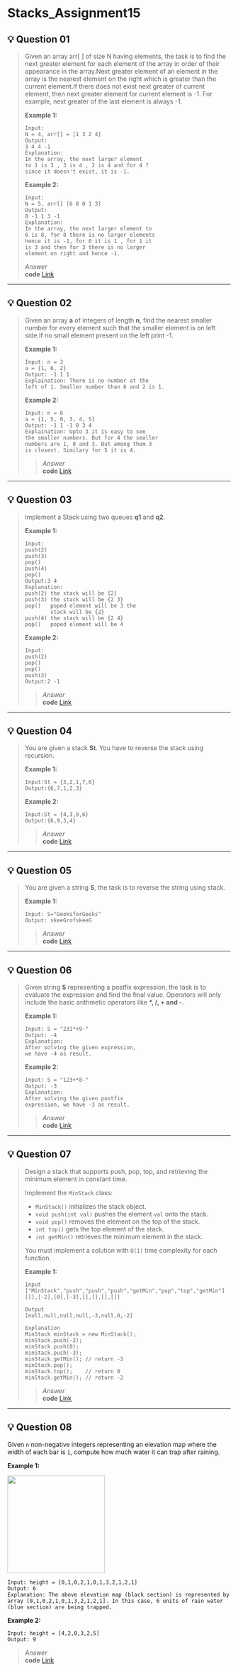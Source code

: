 # Stacks_Assignment15
## 💡 Question 01

> Given an array arr[ ] of size N having elements, the task is to find the next greater element for each element of the array in order of their appearance in the array.Next greater element of an element in the array is the nearest element on the right which is greater than the current element.If there does not exist next greater of current element, then next greater element for current element is -1. For example, next greater of the last element is always -1.
>
> **Example 1:**
>
> ```
> Input:
> N = 4, arr[] = [1 3 2 4]
> Output:
> 3 4 4 -1
> Explanation:
> In the array, the next larger element
> to 1 is 3 , 3 is 4 , 2 is 4 and for 4 ?
> since it doesn't exist, it is -1.
> ```
>
> **Example 2:**
>
> ```
> Input:
> N = 5, arr[] [6 8 0 1 3]
> Output:
> 8 -1 1 3 -1
> Explanation:
> In the array, the next larger element to
> 6 is 8, for 8 there is no larger elements
> hence it is -1, for 0 it is 1 , for 1 it
> is 3 and then for 3 there is no larger
> element on right and hence -1.
> ```
> *Answer*<br>
> **code** [Link](https://github.com/Srijana1425/Stacks_Assignment15/blob/main/ans1.js)
*********************************************************************************************************************************************************************
## 💡 Question 02

> Given an array **a** of integers of length **n**, find the nearest smaller number for every element such that the smaller element is on left side.If no small element present on the left print -1.
>
> **Example 1:**
>
> ```
> Input: n = 3
> a = {1, 6, 2}
> Output: -1 1 1
> Explaination: There is no number at the
> left of 1. Smaller number than 6 and 2 is 1.
> ```
>
> **Example 2:**
>
> ```
> Input: n = 6
> a = {1, 5, 0, 3, 4, 5}
> Output: -1 1 -1 0 3 4
> Explaination: Upto 3 it is easy to see
> the smaller numbers. But for 4 the smaller
> numbers are 1, 0 and 3. But among them 3
> is closest. Similary for 5 it is 4.
> ```
> > *Answer*<br>
> **code** [Link](https://github.com/Srijana1425/Stacks_Assignment15/blob/main/ans2.js)
*********************************************************************************************************************************************************************
## 💡 Question 03

> Implement a Stack using two queues **q1** and **q2**.
>
> **Example 1:**
>
> ```
> Input:
> push(2)
> push(3)
> pop()
> push(4)
> pop()
> Output:3 4
> Explanation:
> push(2) the stack will be {2}
> push(3) the stack will be {2 3}
> pop()   poped element will be 3 the
>         stack will be {2}
> push(4) the stack will be {2 4}
> pop()   poped element will be 4
>
> ```
>
> **Example 2:**
>
> ```
> Input:
> push(2)
> pop()
> pop()
> push(3)
> Output:2 -1
> ```
> > *Answer*<br>
> **code** [Link](https://github.com/Srijana1425/Stacks_Assignment15/blob/main/ans3.js)
*********************************************************************************************************************************************************************
## 💡 Question 04

> You are given a stack **St**. You have to reverse the stack using recursion.
>
> **Example 1:**
>
> ```
> Input:St = {3,2,1,7,6}
> Output:{6,7,1,2,3}
> ```
>
> **Example 2:**
>
> ```
> Input:St = {4,3,9,6}
> Output:{6,9,3,4}
> ```
> > *Answer*<br>
> **code** [Link](https://github.com/Srijana1425/Stacks_Assignment15/blob/main/ans4.js)
*********************************************************************************************************************************************************************
## 💡 Question 05

> You are given a string **S**, the task is to reverse the string using stack.
>
> **Example 1:**
>
> ```
> Input: S="GeeksforGeeks"
> Output: skeeGrofskeeG
> ```
> > *Answer*<br>
> **code** [Link](https://github.com/Srijana1425/Stacks_Assignment15/blob/main/ans5.js)
*********************************************************************************************************************************************************************
## 💡 Question 06

> Given string **S** representing a postfix expression, the task is to evaluate the expression and find the final value. Operators will only include the basic arithmetic operators like **\*, /, + and -**.
>
> **Example 1:**
>
> ```
> Input: S = "231*+9-"
> Output: -4
> Explanation:
> After solving the given expression,
> we have -4 as result.
>
> ```
>
> **Example 2:**
>
> ```
> Input: S = "123+*8-"
> Output: -3
> Explanation:
> After solving the given postfix
> expression, we have -3 as result.
> ```
> > *Answer*<br>
> **code** [Link](https://github.com/Srijana1425/Stacks_Assignment15/blob/main/ans6.js)
*********************************************************************************************************************************************************************
## 💡 Question 07

> Design a stack that supports push, pop, top, and retrieving the minimum element in constant time.
>
> Implement the `MinStack` class:
>
> - `MinStack()` initializes the stack object.
> - `void push(int val)` pushes the element `val` onto the stack.
> - `void pop()` removes the element on the top of the stack.
> - `int top()` gets the top element of the stack.
> - `int getMin()` retrieves the minimum element in the stack.
>
> You must implement a solution with `O(1)` time complexity for each function.
>
> **Example 1:**
>
> ```
> Input
> ["MinStack","push","push","push","getMin","pop","top","getMin"]
> [[],[-2],[0],[-3],[],[],[],[]]
>
> Output
> [null,null,null,null,-3,null,0,-2]
>
> Explanation
> MinStack minStack = new MinStack();
> minStack.push(-2);
> minStack.push(0);
> minStack.push(-3);
> minStack.getMin(); // return -3
> minStack.pop();
> minStack.top();    // return 0
> minStack.getMin(); // return -2
> ```
> > *Answer*<br>
> **code** [Link](https://github.com/Srijana1425/Stacks_Assignment15/blob/main/ans7.js)
*********************************************************************************************************************************************************************
## 💡 Question 08

Given `n` non-negative integers representing an elevation map where the width of each bar is `1`, compute how much water it can trap after raining.

**Example 1:**

<img src="https://pwskills.notion.site/image/https%3A%2F%2Fassets.leetcode.com%2Fuploads%2F2018%2F10%2F22%2Frainwatertrap.png?id=f0b192f5-9efa-4339-a63f-1a3a18daea19&table=block&spaceId=6fae2e0f-dedc-48e9-bc59-af2654c78209&width=820&userId=&cache=v2" height="220px">

```
Input: height = [0,1,0,2,1,0,1,3,2,1,2,1]
Output: 6
Explanation: The above elevation map (black section) is represented by array [0,1,0,2,1,0,1,3,2,1,2,1]. In this case, 6 units of rain water (blue section) are being trapped.
```

**Example 2:**

```
Input: height = [4,2,0,3,2,5]
Output: 9
```
> *Answer*<br>
> **code** [Link](https://github.com/Srijana1425/Stacks_Assignment15/blob/main/ans8.js)
